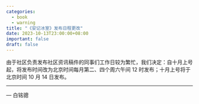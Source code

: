 ```yaml
---
categories:
  - book
  - warning
title: "《安记冰室》发布日程更改"
date: 2023-10-13T23:00:00+08:00
important: false
draft: false
---
```


由于社区负责发布社区资讯稿件的同事们工作日较为繁忙，我们决定：自十月上号起，将发布时间改为北京时间每月第二、四个周六午间 12 时发布；十月上号将于北京时间 10 月 14 日发布。

---

— 白铭骢